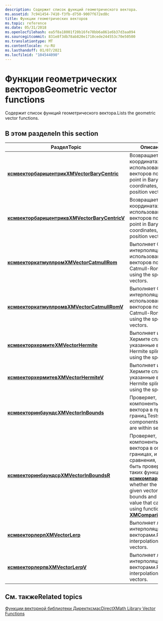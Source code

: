 ```yaml
---
description: Содержит список функций геометрического вектора.
ms.assetid: 7c941454-7410-f3fb-d750-9007f672ed8c
title: Функции геометрических векторов
ms.topic: reference
ms.date: 05/31/2018
ms.openlocfilehash: ea5f8a18001f20b16fe78bb6a861e6b37d3aa094
ms.sourcegitcommit: 831e8f3db78ab820e1710cede244553c70e50500
ms.translationtype: MT
ms.contentlocale: ru-RU
ms.lasthandoff: 01/07/2021
ms.locfileid: "104544090"
---
```

# <a name="geometric-vector-functions"></a><span data-ttu-id="fe92b-103">Функции геометрических векторов</span><span class="sxs-lookup"><span data-stu-id="fe92b-103">Geometric vector functions</span></span>

<span data-ttu-id="fe92b-104">Содержит список функций геометрического вектора.</span><span class="sxs-lookup"><span data-stu-id="fe92b-104">Lists the geometric vector functions.</span></span>

## <a name="in-this-section"></a><span data-ttu-id="fe92b-105">В этом разделе</span><span class="sxs-lookup"><span data-stu-id="fe92b-105">In this section</span></span>



| <span data-ttu-id="fe92b-106">Раздел</span><span class="sxs-lookup"><span data-stu-id="fe92b-106">Topic</span></span>                                                           | <span data-ttu-id="fe92b-107">Описание</span><span class="sxs-lookup"><span data-stu-id="fe92b-107">Description</span></span>                                                                                                                                                                                                      |
|-----------------------------------------------------------------|------------------------------------------------------------------------------------------------------------------------------------------------------------------------------------------------------------------|
| [<span data-ttu-id="fe92b-108">**ксмвекторбарицентрик**</span><span class="sxs-lookup"><span data-stu-id="fe92b-108">**XMVectorBaryCentric**</span></span>](/windows/win32/api/directxmath/nf-directxmath-xmvectorbarycentric)<br/>   | <span data-ttu-id="fe92b-109">Возвращает точку в координатах Барицентрик с использованием заданных векторов позиции.</span><span class="sxs-lookup"><span data-stu-id="fe92b-109">Returns a point in Barycentric coordinates, using the specified position vectors.</span></span><br/>                                                                                                                     |
| [<span data-ttu-id="fe92b-110">**ксмвекторбарицентрикв**</span><span class="sxs-lookup"><span data-stu-id="fe92b-110">**XMVectorBaryCentricV**</span></span>](/windows/win32/api/directxmath/nf-directxmath-xmvectorbarycentricv)<br/> | <span data-ttu-id="fe92b-111">Возвращает точку в координатах Барицентрик с использованием заданных векторов позиции.</span><span class="sxs-lookup"><span data-stu-id="fe92b-111">Returns a point in Barycentric coordinates, using the specified position vectors.</span></span><br/>                                                                                                                     |
| [<span data-ttu-id="fe92b-112">**ксмвекторкатмуллром**</span><span class="sxs-lookup"><span data-stu-id="fe92b-112">**XMVectorCatmullRom**</span></span>](/windows/win32/api/directxmath/nf-directxmath-xmvectorcatmullrom)<br/>     | <span data-ttu-id="fe92b-113">Выполняет Catmull-Rom интерполяцию с использованием заданных векторов позиций.</span><span class="sxs-lookup"><span data-stu-id="fe92b-113">Performs a Catmull-Rom interpolation, using the specified position vectors.</span></span><br/>                                                                                                                           |
| [<span data-ttu-id="fe92b-114">**ксмвекторкатмуллромв**</span><span class="sxs-lookup"><span data-stu-id="fe92b-114">**XMVectorCatmullRomV**</span></span>](/windows/win32/api/directxmath/nf-directxmath-xmvectorcatmullromv)<br/>   | <span data-ttu-id="fe92b-115">Выполняет Catmull-Rom интерполяцию с использованием заданных векторов позиций.</span><span class="sxs-lookup"><span data-stu-id="fe92b-115">Performs a Catmull-Rom interpolation, using the specified position vectors.</span></span><br/>                                                                                                                           |
| [<span data-ttu-id="fe92b-116">**ксмвекторхермите**</span><span class="sxs-lookup"><span data-stu-id="fe92b-116">**XMVectorHermite**</span></span>](/windows/win32/api/directxmath/nf-directxmath-xmvectorhermite)<br/>           | <span data-ttu-id="fe92b-117">Выполняет интерполяцию Хермите сплайна, используя указанные векторы.</span><span class="sxs-lookup"><span data-stu-id="fe92b-117">Performs a Hermite spline interpolation, using the specified vectors.</span></span><br/>                                                                                                                                 |
| [<span data-ttu-id="fe92b-118">**ксмвекторхермитев**</span><span class="sxs-lookup"><span data-stu-id="fe92b-118">**XMVectorHermiteV**</span></span>](/windows/win32/api/directxmath/nf-directxmath-xmvectorhermitev)<br/>         | <span data-ttu-id="fe92b-119">Выполняет интерполяцию Хермите сплайна, используя указанные векторы.</span><span class="sxs-lookup"><span data-stu-id="fe92b-119">Performs a Hermite spline interpolation, using the specified vectors.</span></span><br/>                                                                                                                                 |
| [<span data-ttu-id="fe92b-120">**ксмвекторинбаундс**</span><span class="sxs-lookup"><span data-stu-id="fe92b-120">**XMVectorInBounds**</span></span>](/windows/win32/api/directxmath/nf-directxmath-xmvectorinbounds)<br/>         | <span data-ttu-id="fe92b-121">Проверяет, находятся ли компоненты заданного вектора в пределах заданных границ.</span><span class="sxs-lookup"><span data-stu-id="fe92b-121">Tests whether the components of a given vector are within set bounds.</span></span><br/>                                                                                                                                 |
| [<span data-ttu-id="fe92b-122">**ксмвекторинбаундср**</span><span class="sxs-lookup"><span data-stu-id="fe92b-122">**XMVectorInBoundsR**</span></span>](/windows/win32/api/directxmath/nf-directxmath-xmvectorinboundsr)<br/>       | <span data-ttu-id="fe92b-123">Проверяет, находятся ли компоненты заданного вектора в определенных границах, и задает значение сравнения, которое может быть проверено с помощью таких функций, как [**ксмкомпарисоналлтруе**](/windows/desktop/api/DirectXMath/nf-directxmath-xmcomparisonalltrue).</span><span class="sxs-lookup"><span data-stu-id="fe92b-123">Tests whether the components of a given vector are within certain bounds and sets a comparison value that can be examined using functions such as [**XMComparisonAllTrue**](/windows/desktop/api/DirectXMath/nf-directxmath-xmcomparisonalltrue).</span></span><br/> |
| [<span data-ttu-id="fe92b-124">**ксмвекторлерп**</span><span class="sxs-lookup"><span data-stu-id="fe92b-124">**XMVectorLerp**</span></span>](/windows/win32/api/directxmath/nf-directxmath-xmvectorlerp)<br/>                 | <span data-ttu-id="fe92b-125">Выполняет линейную интерполяцию между двумя векторами.</span><span class="sxs-lookup"><span data-stu-id="fe92b-125">Performs a linear interpolation between two vectors.</span></span><br/>                                                                                                                                                  |
| [<span data-ttu-id="fe92b-126">**ксмвекторлерпв**</span><span class="sxs-lookup"><span data-stu-id="fe92b-126">**XMVectorLerpV**</span></span>](/windows/win32/api/directxmath/nf-directxmath-xmvectorlerpv)<br/>               | <span data-ttu-id="fe92b-127">Выполняет линейную интерполяцию между двумя векторами.</span><span class="sxs-lookup"><span data-stu-id="fe92b-127">Performs a linear interpolation between two vectors.</span></span><br/>                                                                                                                                                  |



 

## <a name="related-topics"></a><span data-ttu-id="fe92b-128">См. также</span><span class="sxs-lookup"><span data-stu-id="fe92b-128">Related topics</span></span>

<dl> <dt>

[<span data-ttu-id="fe92b-129">Функции векторной библиотеки Директксмас</span><span class="sxs-lookup"><span data-stu-id="fe92b-129">DirectXMath Library Vector Functions</span></span>](ovw-xnamath-reference-functions-vector.md)
</dt> </dl>

 

 
